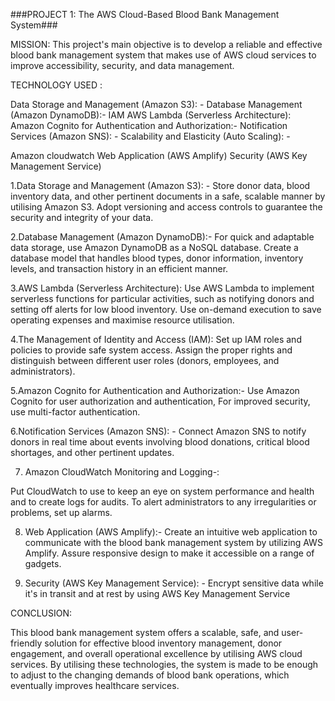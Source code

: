 ###PROJECT 1: The AWS Cloud-Based Blood Bank
Management System###

MISSION:
This project's main objective is to develop a reliable and effective blood
bank management system that makes use of AWS cloud services to
improve accessibility, security, and data management.


TECHNOLOGY USED :

Data Storage and Management (Amazon S3): -
Database Management (Amazon DynamoDB):-
IAM
AWS Lambda (Serverless Architecture):
Amazon Cognito for Authentication and Authorization:-
Notification Services (Amazon SNS): -
Scalability and Elasticity (Auto Scaling): -

Amazon cloudwatch
Web Application (AWS Amplify)
Security (AWS Key Management Service)

1.Data Storage and Management (Amazon S3): -
Store donor data, blood inventory data, and other pertinent documents in a
safe, scalable manner by utilising Amazon S3.
Adopt versioning and access controls to guarantee the security and
integrity of your data.

2.Database Management (Amazon DynamoDB):-
For quick and adaptable data storage, use Amazon DynamoDB as a
NoSQL database.
Create a database model that handles blood types, donor information,
inventory levels, and transaction history in an efficient manner.

3.AWS Lambda (Serverless Architecture):
Use AWS Lambda to implement serverless functions for particular
activities, such as notifying donors and setting off alerts for low blood
inventory.
Use on-demand execution to save operating expenses and maximise
resource utilisation.

4.The Management of Identity and Access (IAM):
Set up IAM roles and policies to provide safe system access.
Assign the proper rights and distinguish between different user roles
(donors, employees, and administrators).

5.Amazon Cognito for Authentication and Authorization:-
Use Amazon Cognito for user authorization and authentication, For
improved security, use multi-factor authentication.

6.Notification Services (Amazon SNS): -
Connect Amazon SNS to notify donors in real time about events involving
blood donations, critical blood shortages, and other pertinent updates.

7. Amazon CloudWatch Monitoring and Logging-:

Put CloudWatch to use to keep an eye on system performance and health
and to create logs for audits.
To alert administrators to any irregularities or problems, set up alarms.


8.  Web Application (AWS Amplify):-
Create an intuitive web application to communicate with the blood bank
management system by utilizing AWS Amplify.
Assure responsive design to make it accessible on a range of gadgets.

9. Security (AWS Key Management Service): - 
Encrypt sensitive data while it's in transit and at rest by using AWS Key Management Service

CONCLUSION:

This blood bank management system offers a scalable, safe, and user-friendly solution for effective blood inventory management, donor engagement, and overall operational excellence by utilising AWS cloud services. By utilising these  technologies, the system is made to
be enough to adjust to the changing demands of blood bank operations, which eventually improves healthcare services.










